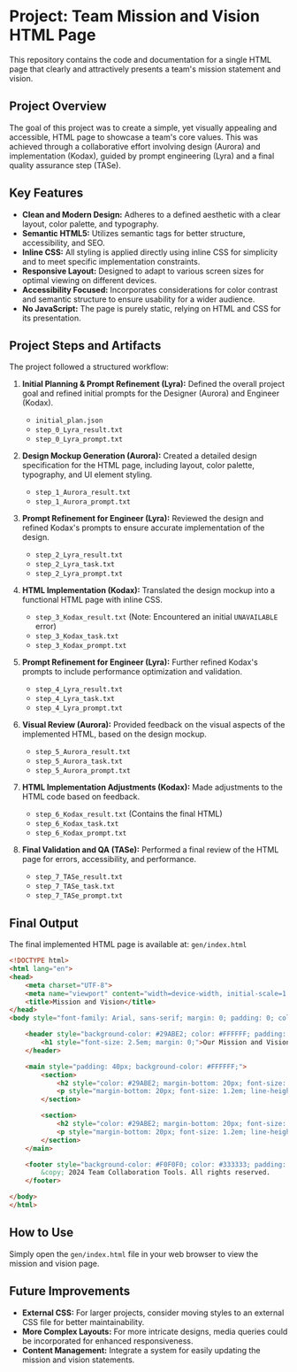 # Project: Team Mission and Vision HTML Page

This repository contains the code and documentation for a single HTML page that clearly and attractively presents a team's mission statement and vision.

## Project Overview

The goal of this project was to create a simple, yet visually appealing and accessible, HTML page to showcase a team's core values. This was achieved through a collaborative effort involving design (Aurora) and implementation (Kodax), guided by prompt engineering (Lyra) and a final quality assurance step (TASe).

## Key Features

*   **Clean and Modern Design:** Adheres to a defined aesthetic with a clear layout, color palette, and typography.
*   **Semantic HTML5:** Utilizes semantic tags for better structure, accessibility, and SEO.
*   **Inline CSS:** All styling is applied directly using inline CSS for simplicity and to meet specific implementation constraints.
*   **Responsive Layout:** Designed to adapt to various screen sizes for optimal viewing on different devices.
*   **Accessibility Focused:** Incorporates considerations for color contrast and semantic structure to ensure usability for a wider audience.
*   **No JavaScript:** The page is purely static, relying on HTML and CSS for its presentation.

## Project Steps and Artifacts

The project followed a structured workflow:

1.  **Initial Planning & Prompt Refinement (Lyra):** Defined the overall project goal and refined initial prompts for the Designer (Aurora) and Engineer (Kodax).
    *   `initial_plan.json`
    *   `step_0_Lyra_result.txt`
    *   `step_0_Lyra_prompt.txt`

2.  **Design Mockup Generation (Aurora):** Created a detailed design specification for the HTML page, including layout, color palette, typography, and UI element styling.
    *   `step_1_Aurora_result.txt`
    *   `step_1_Aurora_prompt.txt`

3.  **Prompt Refinement for Engineer (Lyra):** Reviewed the design and refined Kodax's prompts to ensure accurate implementation of the design.
    *   `step_2_Lyra_result.txt`
    *   `step_2_Lyra_task.txt`
    *   `step_2_Lyra_prompt.txt`

4.  **HTML Implementation (Kodax):** Translated the design mockup into a functional HTML page with inline CSS.
    *   `step_3_Kodax_result.txt` (Note: Encountered an initial `UNAVAILABLE` error)
    *   `step_3_Kodax_task.txt`
    *   `step_3_Kodax_prompt.txt`

5.  **Prompt Refinement for Engineer (Lyra):** Further refined Kodax's prompts to include performance optimization and validation.
    *   `step_4_Lyra_result.txt`
    *   `step_4_Lyra_task.txt`
    *   `step_4_Lyra_prompt.txt`

6.  **Visual Review (Aurora):** Provided feedback on the visual aspects of the implemented HTML, based on the design mockup.
    *   `step_5_Aurora_result.txt`
    *   `step_5_Aurora_task.txt`
    *   `step_5_Aurora_prompt.txt`

7.  **HTML Implementation Adjustments (Kodax):** Made adjustments to the HTML code based on feedback.
    *   `step_6_Kodax_result.txt` (Contains the final HTML)
    *   `step_6_Kodax_task.txt`
    *   `step_6_Kodax_prompt.txt`

8.  **Final Validation and QA (TASe):** Performed a final review of the HTML page for errors, accessibility, and performance.
    *   `step_7_TASe_result.txt`
    *   `step_7_TASe_task.txt`
    *   `step_7_TASe_prompt.txt`

## Final Output

The final implemented HTML page is available at: `gen/index.html`

```html
<!DOCTYPE html>
<html lang="en">
<head>
    <meta charset="UTF-8">
    <meta name="viewport" content="width=device-width, initial-scale=1.0">
    <title>Mission and Vision</title>
</head>
<body style="font-family: Arial, sans-serif; margin: 0; padding: 0; color: #333333;">

    <header style="background-color: #29ABE2; color: #FFFFFF; padding: 20px; text-align: center;">
        <h1 style="font-size: 2.5em; margin: 0;">Our Mission and Vision</h1>
    </header>

    <main style="padding: 40px; background-color: #FFFFFF;">
        <section>
            <h2 style="color: #29ABE2; margin-bottom: 20px; font-size: 2.5em;">Mission Statement</h2>
            <p style="margin-bottom: 20px; font-size: 1.2em; line-height: 1.6;">To empower teams through innovative solutions, fostering collaboration and driving impactful results.</p>
        </section>

        <section>
            <h2 style="color: #29ABE2; margin-bottom: 20px; font-size: 2.5em;">Vision</h2>
            <p style="margin-bottom: 20px; font-size: 1.2em; line-height: 1.6;">To be the leading provider of team collaboration tools, transforming the way teams work and achieve their goals.</p>
        </section>
    </main>

    <footer style="background-color: #F0F0F0; color: #333333; padding: 10px; text-align: center; font-size: 0.8em;">
        &copy; 2024 Team Collaboration Tools. All rights reserved.
    </footer>

</body>
</html>
```

## How to Use

Simply open the `gen/index.html` file in your web browser to view the mission and vision page.

## Future Improvements

*   **External CSS:** For larger projects, consider moving styles to an external CSS file for better maintainability.
*   **More Complex Layouts:** For more intricate designs, media queries could be incorporated for enhanced responsiveness.
*   **Content Management:** Integrate a system for easily updating the mission and vision statements.
